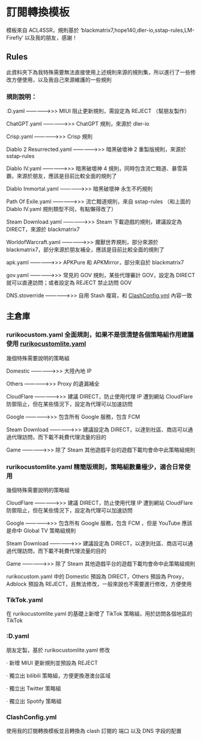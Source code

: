 # 訂閱轉換模板

模板來自 ACL4SSR，規則基於 ‘blackmatrix7,hope140,dler-io,sstap-rules,LM-Firefly’ 以及我的朋友，感謝！





## Rules

此資料夾下為我特殊需要無法直接使用上述規則來源的規則集，所以進行了一些修改方便使用，以及我自己來源維護的一些規則




### 規則說明：

:D.yaml                     —————>>> MIUI 阻止更新規則，需設定為 REJECT （幫朋友製作）

ChatGPT.yaml                —————>>> ChatGPT 規則，來源於 dler-io

Crisp.yaml                  —————>>> Crisp 規則 

Diablo 2 Resurrected.yaml   —————>>> 暗黑破壞神 2 重製版規則，來源於 sstap-rules

Diablo IV.yaml              —————>>> 暗黑破壞神 4 規則，同時包含流亡黯道、暴雪英霸，來源於朋友，應該是目前比較全面的規則了

Diablo Immortal.yaml        —————>>> 暗黑破壞神 永生不朽規則

Path Of Exile.yaml          —————>>> 流亡黯道規則，來自 sstap-rules （和上面的 Diablo IV.yaml 規則類型不同，有點懶得改了）

Steam Download.yaml         —————>>> Steam 下載遊戲的規則，建議設定為 DIRECT，來源於 blackmatrix7

WorldofWarcraft.yaml        —————>>> 魔獸世界規則，部分來源於 blackmatrix7，部分來源於朋友補全，應該是目前比較全面的規則了

apk.yaml                    —————>>> APKPure 和 APKMirror，部分來自於 blackmatrix7

gov.yaml                    —————>>> 常見的 GOV 規則，某些代理審計 GOV，設定為 DIRECT 就可以直連訪問；或者設定為 REJECT 禁止訪問 GOV 

DNS.stoverride              —————>>> 自用 Stash 複寫，和 [ClashConfig.yml](https://github.com/Rurikobaka/Subscription-conversion-configuration/blob/main/ClashConfig.yml) 內容一致





## 主倉庫


### rurikocustom.yaml  全面規則，如果不是很清楚各個策略組作用建議使用 [rurikocustomlite.yaml](https://github.com/Rurikobaka/Subscription-conversion-configuration/blob/main/rurikocustomlite.yaml)

幾個特殊需要說明的策略組

Domestic         —————>>> 大陸內地 IP

Others           —————>>> Proxy 的遺漏補全

CloudFlare       —————>>> 建議 DIRECT，防止使用代理 IP 遭到網站 CloudFlare 防禦阻止，但在某些情況下，設定為代理可以加速訪問

Google           —————>>> 包含所有 Google 服務，包含 FCM 

Steam Download   —————>>> 建議設定為 DIRECT，以達到社區、商店可以通過代理訪問，而下載不耗費代理流量的目的

Game             —————>>> 除了 Steam 其他遊戲平台的遊戲下載均會命中此策略組規則



### rurikocustomlite.yaml  精簡版規則，策略組數量極少，適合日常使用

幾個特殊需要說明的策略組

CloudFlare       —————>>> 建議 DIRECT，防止使用代理 IP 遭到網站 CloudFlare 防禦阻止，但在某些情況下，設定為代理可以加速訪問

Google           —————>>> 包含所有 Google 服務，包含 FCM ，但是 YouTube 應該是命中 Global TV 策略組規則

Steam Download   —————>>> 建議設定為 DIRECT，以達到社區、商店可以通過代理訪問，而下載不耗費代理流量的目的

Game             —————>>> 除了 Steam 其他遊戲平台的遊戲下載均會命中此策略組規則

rurikocustom.yaml 中的 Domestic 預設為 DIRECT，Others 預設為 Proxy，Adblock 預設為 REJECT，且無法修改，一般來說也不需要進行修改，方便使用



### TikTok.yaml 

在 rurikocustomlite.yaml 的基礎上新增了 TikTok 策略組，用於訪問各個地區的 TikTok



### :D.yaml

朋友定製，基於 rurikocustomlite.yaml 修改

· 新增 MIUI 更新規則並預設為 REJECT 

· 獨立出 bilibili 策略組，方便更換港澳台區域

· 獨立出 Twitter 策略組 

· 獨立出 Spotify 策略組 



### ClashConfig.yml

使用我的訂閱轉換模板並且轉換為 clash 訂閱的 端口 以及 DNS 字段的配置
